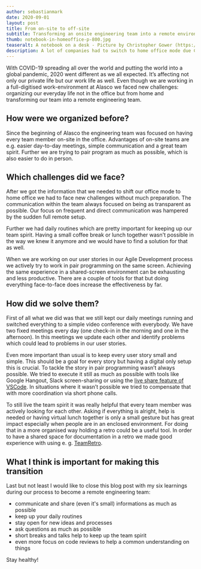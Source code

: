 ```yaml
---
author: sebastianmark
date: 2020-09-01
layout: post
title: From on-site to off-site
subtitle: Transforming an onsite engineering team into a remote environment
thumb: notebook-in-homeoffice-p-800.jpg
teaseralt: A notebook on a desk - Picture by Christopher Gower (https://unsplash.com/@cgower)
description: A lot of companies had to switch to home office mode due COVID-19 and Alasco wasn't an exception. A report on how we'd become a remote team.
---
```


With COVID-19 spreading all over the world and putting the world into a global pandemic, 2020 went different as we all expected. It’s affecting not only our private life but our work life as well. Even though we are working in a full-digitised work-environment at Alasco we faced new challenges: organizing our everyday life not in the office but from home and transforming our team into a remote engineering team.

## How were we organized before?

Since the beginning of Alasco the engineering team was focused on having every team member on-site in the office. Advantages of on-site teams are e.g. easier day-to-day meetings, simple communication and a great team spirit. Further we are trying to pair program as much as possible, which is also easier to do in person.

## Which challenges did we face?

After we got the information that we needed to shift our office mode to home office we had to face new challenges without much preparation. The communication within the team always focused on being as transparent as possible. Our focus on frequent and direct communication was hampered by the sudden full remote setup.

Further we had daily routines which are pretty important for keeping up our team spirit. Having a small coffee break or lunch together wasn't possible in the way we knew it anymore and we would have to find a solution for that as well.

When we are working on our user stories in our Agile Development process we actively try to work in pair programming on the same screen. Achieving the same experience in a shared-screen environment can be exhausting and less productive. There are a couple of tools for that but doing everything face-to-face does increase the effectiveness by far.

## How did we solve them?

First of all what we did was that we still kept our daily meetings running and switched everything to a simple video conference with everybody. We have two fixed meetings every day (one check-in in the morning and one in the afternoon). In this meetings we update each other and identify problems which could lead to problems in our user stories.

Even more important than usual is to keep every user story small and simple. This should be a goal for every story but having a digital only setup this is crucial. To tackle the story in pair programming wasn’t always possible. We tried to execute it still as much as possible with tools like Google Hangout, Slack screen-sharing or using the [live share feature of VSCode](https://code.visualstudio.com/blogs/2017/11/15/live-share). In situations where it wasn’t possible we tried to compensate that with more coordination via short phone calls.

To still live the team spirit it was really helpful that every team member was actively looking for each other. Asking if everything is alright, help is needed or having virtual lunch together is only a small gesture but has great impact especially when people are in an enclosed environment. For doing that in a more organised way holding a retro could be a useful tool. In order to have a shared space for documentation in a retro we made good experience with using e. g. [TeamRetro](https://www.teamretro.com/).

## What I think is important for making this transition

Last but not least I would like to close this blog post with my six learnings during our process to become a remote engineering team:

- communicate and share (even it's small) informations as much as possible
- keep up your daily routines
- stay open for new ideas and processes
- ask questions as much as possible
- short breaks and talks help to keep up the team spirit
- even more focus on code reviews to help a common understanding on things

Stay healthy!